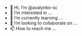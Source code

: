 - 👋 Hi, I’m @avalynko-sc
- 👀 I’m interested in ...
- 🌱 I’m currently learning ...
- 💞️ I’m looking to collaborate on ...
- 📫 How to reach me ...

<!---
avalynko-sc/avalynko-sc is a ✨ special ✨ repository because its `README.md` (this file) appears on your GitHub profile.
You can click the Preview link to take a look at your changes.
--->
